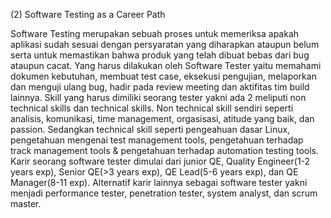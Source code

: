 (2) Software Testing as a Career Path

Software Testing merupakan sebuah proses untuk memeriksa apakah aplikasi sudah sesuai dengan persyaratan yang diharapkan ataupun belum serta untuk memastikan bahwa produk yang telah dibuat bebas dari bug ataupun cacat. Yang harus dilakukan oleh Software Tester yaitu memahami dokumen kebutuhan, membuat test case, eksekusi pengujian, melaporkan dan menguji ulang bug, hadir pada review meeting dan aktifitas tim build lainnya. Skill yang harus dimiliki seorang tester yakni ada 2 meliputi non technical skills dan technical skills. Non technical skill sendiri seperti analisis, komunikasi, time management, orgasisasi, atitude yang baik, dan passion. Sedangkan technical skill seperti pengeahuan dasar Linux, pengetahuan mengenai test management tools, pengetahuan terhadap track management tools & pengetahuan terhadap automation testing tools. Karir seorang software tester dimulai dari junior QE, Quality Engineer(1-2 years exp), Senior QE(>3 years exp), QE Lead(5-6 years exp), dan QE Manager(8-11 exp). Alternatif karir lainnya sebagai software tester yakni menjadi performance tester, penetration tester, system analyst, dan scrum master. 